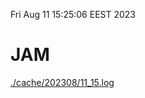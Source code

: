 Fri Aug 11 15:25:06 EEST 2023
# JAM
<a href='./cache/202308/11_15.log'>./cache/202308/11_15.log</a>
